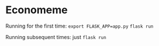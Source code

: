 # Economeme

Running for the first time:
`export FLASK_APP=app.py`
`flask run`

Running subsequent times:
just `flask run`
